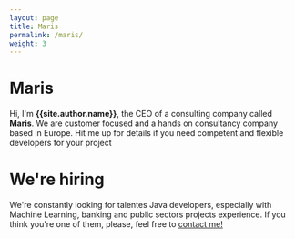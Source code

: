 ```yaml
---
layout: page
title: Maris
permalink: /maris/
weight: 3
---
```


# **Maris**
Hi, I'm <b>{{site.author.name}}</b>, the CEO of a consulting company called <b>Maris</b>. We are customer focused and a hands on consultancy company based in Europe. Hit me up for details if you need competent and flexible developers for your project

# **We're hiring**
We're constantly looking for talentes Java developers, especially with Machine Learning, banking and public sectors projects experience. If you think you're one of them, please, feel free to <a href="mailto:marek.sagan+recruitment@protonmail.com?subject=Java%20Developer%20application&body=Hello%20there,%0D%0AI%20would%20like%20to%20apply%20for%20a%20Java%20role%20at%20Maris.%0D%0A%0D%0ARegards,%0D%0A">contact me!</a>
